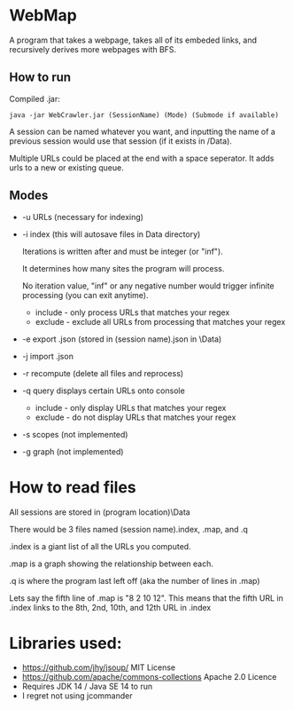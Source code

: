 # WebMap

A program that takes a webpage, takes all of its embeded links, and recursively derives more webpages with BFS.

## How to run

Compiled .jar:

    java -jar WebCrawler.jar (SessionName) (Mode) (Submode if available)

A session can be named whatever you want, and inputting the name of a previous session would use that session (if it exists in /Data).

Multiple URLs could be placed at the end with a space seperator. It adds urls to a new or existing queue.
 
## Modes
 - -u URLs (necessary for indexing)
    
 - -i index (this will autosave files in Data directory)
    
    Iterations is written after and must be integer (or "inf").
 
    It determines how many sites the program will process.
 
    No iteration value, "inf" or any negative number would trigger infinite processing (you can exit anytime).

    - include - only process URLs that matches your regex
    - exclude - exclude all URLs from processing that matches your regex


 - -e export .json (stored in (session name).json in \Data)
 - -j import .json
 - -r recompute (delete all files and reprocess)
 - -q query displays certain URLs onto console
    
    - include - only display URLs that matches your regex
    - exclude - do not display URLs that matches your regex

 - -s scopes (not implemented)
 - -g graph (not implemented)
 
# How to read files

All sessions are stored in (program location)\Data

There would be 3 files named (session name).index, .map, and .q

.index is a giant list of all the URLs you computed.

.map is a graph showing the relationship between each.

.q is where the program last left off (aka the number of lines in .map)

Lets say the fifth line of .map is "8 2 10 12". This means that the fifth URL in .index links to the 8th, 2nd, 10th, and 12th URL in .index

# Libraries used:
 - https://github.com/jhy/jsoup/ MIT License
 - https://github.com/apache/commons-collections Apache 2.0 Licence
 - Requires JDK 14 / Java SE 14 to run
 - I regret not using jcommander
